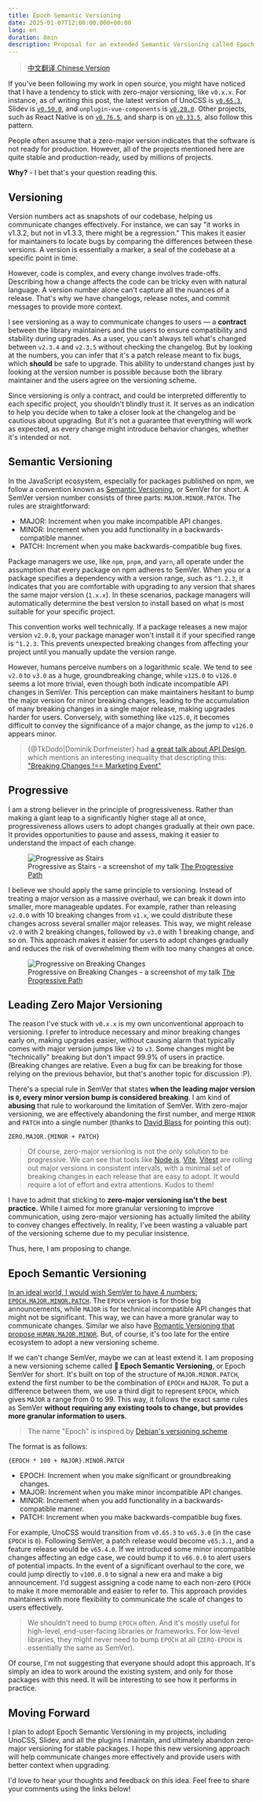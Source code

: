```yaml
---
title: Epoch Semantic Versioning
date: 2025-01-07T12:00:00.000+00:00
lang: en
duration: 8min
description: Proposal for an extended Semantic Versioning called Epoch SemVer to provide more granular versioning information to users.
---
```


> [中文翻译 Chinese Version](/posts/epoch-semver-zh)

If you've been following my work in open source, you might have noticed that I have a tendency to stick with zero-major versioning, like `v0.x.x`. For instance, as of writing this post, the latest version of UnoCSS is [`v0.65.3`](https://github.com/unocss/unocss/releases/tag/v0.65.3), Slidev is [`v0.50.0`](https://github.com/slidevjs/slidev/releases/tag/v0.50.0), and `unplugin-vue-components` is [`v0.28.0`](https://github.com/unplugin/unplugin-vue-components/releases/tag/v0.28.0). Other projects, such as React Native is on [`v0.76.5`](https://github.com/facebook/react-native/releases/tag/v0.76.5), and sharp is on [`v0.33.5`](https://github.com/lovell/sharp/releases/tag/v0.33.5), also follow this pattern.

People often assume that a zero-major version indicates that the software is not ready for production. However, all of the projects mentioned here are quite stable and production-ready, used by millions of projects.

**Why?** - I bet that's your question reading this.

## Versioning

Version numbers act as snapshots of our codebase, helping us communicate changes effectively. For instance, we can say "it works in v1.3.2, but not in v1.3.3, there might be a regression." This makes it easier for maintainers to locate bugs by comparing the differences between these versions. A version is essentially a marker, a seal of the codebase at a specific point in time.

However, code is complex, and every change involves trade-offs. Describing how a change affects the code can be tricky even with natural language. A version number alone can't capture all the nuances of a release. That's why we have changelogs, release notes, and commit messages to provide more context.

I see versioning as a way to communicate changes to users — a **contract** between the library maintainers and the users to ensure compatibility and stability during upgrades. As a user, you can't always tell what's changed between `v2.3.4` and `v2.3.5` without checking the changelog. But by looking at the numbers, you can infer that it's a patch release meant to fix bugs, which **should** be safe to upgrade. This ability to understand changes just by looking at the version number is possible because both the library maintainer and the users agree on the versioning scheme.

Since versioning is only a contract, and could be interpreted differently to each specific project, you shouldn't blindly trust it. It serves as an indication to help you decide when to take a closer look at the changelog and be cautious about upgrading. But it's not a guarantee that everything will work as expected, as every change might introduce behavior changes, whether it's intended or not.

## Semantic Versioning

In the JavaScript ecosystem, especially for packages published on npm, we follow a convention known as [Semantic Versioning](https://semver.org/), or SemVer for short. A SemVer version number consists of three parts: `MAJOR.MINOR.PATCH`. The rules are straightforward:

- <span font-bold font-mono text-amber>MAJOR</span>: Increment when you make incompatible API changes.
- <span font-bold font-mono text-lime>MINOR</span>: Increment when you add functionality in a backwards-compatible manner.
- <span font-bold font-mono text-blue>PATCH</span>: Increment when you make backwards-compatible bug fixes.

Package managers we use, like `npm`, `pnpm`, and `yarn`, all operate under the assumption that every package on npm adheres to SemVer. When you or a package specifies a dependency with a version range, such as `^1.2.3`, it indicates that you are comfortable with upgrading to any version that shares the same major version (`1.x.x`). In these scenarios, package managers will automatically determine the best version to install based on what is most suitable for your specific project.

This convention works well technically. If a package releases a new major version `v2.0.0`, your package manager won't install it if your specified range is `^1.2.3`. This prevents unexpected breaking changes from affecting your project until you manually update the version range.

However, humans perceive numbers on a logarithmic scale. We tend to see `v2.0` to `v3.0` as a huge, groundbreaking change, while `v125.0` to `v126.0` seems a lot more trivial, even though both indicate incompatible API changes in SemVer. This perception can make maintainers hesitant to bump the major version for minor breaking changes, leading to the accumulation of many breaking changes in a single major release, making upgrades harder for users. Conversely, with something like `v125.0`, it becomes difficult to convey the significance of a major change, as the jump to `v126.0` appears minor.

> {@TkDodo|Dominik Dorfmeister} had [a great talk about API Design](https://tkdodo.eu/blog/react-query-api-design-lessons-learned), which mentions an interesting inequality that descripting this: ["Breaking Changes !== Marketing Event"](https://tkdodo.eu/blog/react-query-api-design-lessons-learned?page=30)

## Progressive

I am a strong believer in the principle of progressiveness. Rather than making a giant leap to a significantly higher stage all at once, progressiveness allows users to adopt changes gradually at their own pace. It provides opportunities to pause and assess, making it easier to understand the impact of each change.

<figure text-center>
  <img src="/images/epoch-semver-progressive-1.png" alt="Progressive as Stairs" border="~ base rounded-xl">
  <figcaption>Progressive as Stairs - a screenshot of my talk <a italic font-serif href="/talks#the-progressive-path" target="_blank">The Progressive Path</a></figcaption>
</figure>

I believe we should apply the same principle to versioning. Instead of treating a major version as a massive overhaul, we can break it down into smaller, more manageable updates. For example, rather than releasing `v2.0.0` with 10 breaking changes from `v1.x`, we could distribute these changes across several smaller major releases. This way, we might release `v2.0` with 2 breaking changes, followed by `v3.0` with 1 breaking change, and so on. This approach makes it easier for users to adopt changes gradually and reduces the risk of overwhelming them with too many changes at once.

<figure text-center>
  <img src="/images/epoch-semver-progressive-2.png" alt="Progressive on Breaking Changes" border="~ base rounded-xl">
  <figcaption>Progressive on Breaking Changes - a screenshot of my talk <a italic font-serif href="/talks#the-progressive-path" target="_blank">The Progressive Path</a></figcaption>
</figure>

## Leading Zero Major Versioning

The reason I've stuck with `v0.x.x` is my own unconventional approach to versioning. I prefer to introduce necessary and minor breaking changes early on, making upgrades easier, without causing alarm that typically comes with major version jumps like `v2` to `v3`. Some changes might be "technically" breaking but don't impact 99.9% of users in practice. (Breaking changes are relative. Even a bug fix can be breaking for those relying on the previous behavior, but that's another topic for discussion :P).

There's a special rule in SemVer that states **when the leading major version is `0`, every minor version bump is considered breaking**. I am kind of **abusing** that rule to workaround the limitation of SemVer. With zero-major versioning, we are effectively abandoning the first number, and merge `MINOR` and `PATCH` into a single number (thanks to [David Blass](https://x.com/ssalbdivad/status/1876614090623431116) for pointing this out):

<div py4>
  <code important="text-xl text-gray"><span line-through>ZERO</span>.<span font-bold text-amber>MAJOR</span>.{<span font-bold text-lime>MINOR</span> + <span font-bold text-blue>PATCH</span>}</code>
</div>

> Of course, zero-major versioning is not the only solution to be progressive. We can see that tools like [Node.js](https://nodejs.org/en), [Vite](https://vite.dev/), [Vitest](https://vitest.dev/) are rolling out major versions in consistent intervals, with a minimal set of breaking changes in each release that are easy to adopt. It would require a lot of effort and extra attentions. Kudos to them!

I have to admit that sticking to **zero-major versioning isn't the best practice.** While I aimed for more granular versioning to improve communication, using zero-major versioning has actually limited the ability to convey changes effectively. In reality, I've been wasting a valuable part of the versioning scheme due to my peculiar insistence.

Thus, here, I am proposing to change.

## Epoch Semantic Versioning

[In an ideal world, I would wish SemVer to have 4 numbers: `EPOCH.MAJOR.MINOR.PATCH`](https://x.com/antfu7/status/1679184417930059777). The `EPOCH` version is for those big announcements, while `MAJOR` is for technical incompatible API changes that might not be significant. This way, we can have a more granular way to communicate changes. Similar we also have [Romantic Versioning that propose `HUMAN.MAJOR.MINOR`](https://github.com/romversioning/romver). But, of course, it's too late for the entire ecosystem to adopt a new versioning scheme.

If we can't change SemVer, maybe we can at least extend it. I am proposing a new versioning scheme called **🗿 Epoch Semantic Versioning**, or Epoch SemVer for short. It's built on top of the structure of `MAJOR.MINOR.PATCH`, extend the first number to be the combination of `EPOCH` and `MAJOR`. To put a difference between them, we use a third digit to represent `EPOCH`, which gives `MAJOR` a range from 0 to 99. This way, it follows the exact same rules as SemVer **without requiring any existing tools to change, but provides more granular information to users**.

> The name "Epoch" is inspired by [Debian's versioning scheme](https://manpages.debian.org/stretch/dpkg-dev/deb-version.5.en.html).

The format is as follows:

<div py4>
  <code important="text-xl text-gray">{<span font-bold text-violet>EPOCH</span> * 100 + <span font-bold text-amber>MAJOR</span>}.<span font-bold text-lime>MINOR</span>.<span font-bold text-blue>PATCH</span></code>
</div>

- <span font-bold font-mono text-violet>EPOCH</span>: Increment when you make significant or groundbreaking changes.
- <span font-bold font-mono text-amber>MAJOR</span>: Increment when you make minor incompatible API changes.
- <span font-bold font-mono text-lime>MINOR</span>: Increment when you add functionality in a backwards-compatible manner.
- <span font-bold font-mono text-blue>PATCH</span>: Increment when you make backwards-compatible bug fixes.

For example, UnoCSS would transition from `v0.65.3` to `v65.3.0` (in the case `EPOCH` is `0`). Following SemVer, a patch release would become `v65.3.1`, and a feature release would be `v65.4.0`. If we introduced some minor incompatible changes affecting an edge case, we could bump it to `v66.0.0` to alert users of potential impacts. In the event of a significant overhaul to the core, we could jump directly to `v100.0.0` to signal a new era and make a big announcement. I'd suggest assigning a code name to each non-zero `EPOCH` to make it more memorable and easier to refer to. This approach provides maintainers with more flexibility to communicate the scale of changes to users effectively.

> We shouldn't need to bump `EPOCH` often. And it's mostly useful for high-level, end-user-facing libraries or frameworks. For low-level libraries, they might never need to bump `EPOCH` at all (`ZERO-EPOCH` is essentially the same as SemVer).

Of course, I'm not suggesting that everyone should adopt this approach. It's simply an idea to work around the existing system, and only for those packages with this need. It will be interesting to see how it performs in practice.

## Moving Forward

I plan to adopt Epoch Semantic Versioning in my projects, including UnoCSS, Slidev, and all the plugins I maintain, and ultimately abandon zero-major versioning for stable packages. I hope this new versioning approach will help communicate changes more effectively and provide users with better context when upgrading.

I'd love to hear your thoughts and feedback on this idea. Feel free to share your comments using the links below!
